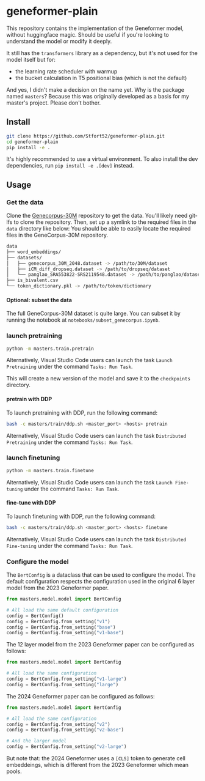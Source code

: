 # geneformer-plain

This repository contains the implementation of the Geneformer model, without huggingface magic.
Should be useful if you're looking to understand the model or modify it deeply.

It still has the `transformers` library as a dependency, but it's not used for the model itself but for:

- the learning rate scheduler with warmup
- the bucket calculation in T5 positional bias (which is not the default)

And yes, I didn't make a decision on the name yet.
Why is the package named `masters`? Because this was originally developed as a basis for my master's project.
Please don't bother.

## Install

```bash
git clone https://github.com/Stfort52/geneformer-plain.git
cd geneformer-plain
pip install -e .
```

It's highly recommended to use a virtual environment. To also install the dev dependencies, run `pip install -e .[dev]` instead.

## Usage

### Get the data

Clone the [Genecorpus-30M](https://huggingface.co/datasets/ctheodoris/Genecorpus-30M) repository to get the data.
You'll likely need git-lfs to clone the repository.
Then, set up a symlink to the required files in the `data` directory like below:
You should be able to easily locate the required files in the GeneCorpus-30M repository.

```bash
data
├── word_embeddings/
├── datasets/
│   ├── genecorpus_30M_2048.dataset -> /path/to/30M/dataset
│   ├── iCM_diff_dropseq.dataset -> /path/to/dropseq/dataset
│   └── panglao_SRA553822-SRS2119548.dataset -> /path/to/panglao/dataset
├── is_bivalent.csv
└── token_dictionary.pkl -> /path/to/token/dictionary
```

#### Optional: subset the data

The full GeneCorpus-30M dataset is quite large. You can subset it by running the notebook at `notebooks/subset_genecorpus.ipynb`.

### launch pretraining

```bash
python -m masters.train.pretrain
```

Alternatively, Visual Studio Code users can launch the task `Launch Pretraining` under the command `Tasks: Run Task`.

This will create a new version of the model and save it to the `checkpoints` directory.

#### pretrain with DDP

To launch pretraining with DDP, run the following command:

```bash
bash -c masters/train/ddp.sh <master_port> <hosts> pretrain
```

Alternatively, Visual Studio Code users can launch the task `Distributed Pretraining` under the command `Tasks: Run Task`.

### launch finetuning

```bash
python -m masters.train.finetune
```

Alternatively, Visual Studio Code users can launch the task `Launch Fine-tuning` under the command `Tasks: Run Task`.

#### fine-tune with DDP

To launch finetuning with DDP, run the following command:

```bash
bash -c masters/train/ddp.sh <master_port> <hosts> finetune
```

Alternatively, Visual Studio Code users can launch the task `Distributed Fine-tuning` under the command `Tasks: Run Task`.

### Configure the model

The `BertConfig` is a dataclass that can be used to configure the model. The default configuration respects the configuration used in the original 6 layer model from the 2023 Geneformer paper.

```python
from masters.model.model import BertConfig

# All load the same default configuration
config = BertConfig()
config = BertConfig.from_setting("v1")
config = BertConfig.from_setting("base")
config = BertConfig.from_setting("v1-base")

```

The 12 layer model from the 2023 Geneformer paper can be configured as follows:

```python
from masters.model.model import BertConfig

# All load the same configuration
config = BertConfig.from_setting("v1-large")
config = BertConfig.from_setting("large")
```

The 2024 Geneformer paper can be configured as follows:

```python
from masters.model.model import BertConfig

# All load the same configuration
config = BertConfig.from_setting("v2")
config = BertConfig.from_setting("v2-base")

# And the larger model
config = BertConfig.from_setting("v2-large")
```

But note that: the 2024 Geneformer uses a `[CLS]` token to generate cell embeddeings, which is different from the 2023 Geneformer which mean pools.

